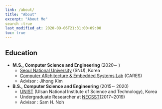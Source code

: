 ```yaml
---
link: /about/
title: "About"
excerpt: "About Me"
search :true
last_modified_at: 2020-09-06T21:31:00+09:00
toc: true
---
```


## Education
 - **M.S., Computer Science and Engineering** (2020∼ )
	 - [Seoul National University](https://www.snu.ac.kr/) (SNU), Korea
	 - [Computer ARchitecture & Embedded Systems Lab](http://cares.snu.ac.kr) (CARES) 
	 - Advisor : Jihong Kim
 - **B.S., Computer Science and Engineering** (2015∼ 2020)
	 - [UNIST](https://www.unist.ac.kr/) (Ulsan National Institute of Science and Technology), Korea
	 - Undergraduate Researcher at [NECSST](http://next.unist.ac.kr/)(2017~2019)
	 - Advisor : Sam H. Noh
